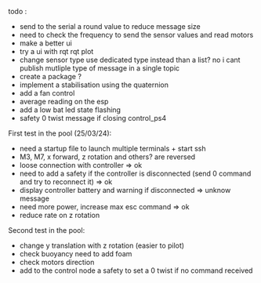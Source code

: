 

todo : 
- send to the serial a round value to reduce message size
- need to check the frequency to send the sensor values and read motors 
- make a better ui 
- try a ui with rqt rqt plot
- change sensor type use dedicated type instead than a list? no i cant publish mutliple type of message in a single topic
- create a package ?
- implement a stabilisation using the quaternion 
- add a fan control
- average reading on the esp
- add a low bat led state flashing
- safety 0 twist message if closing control_ps4


First test in the pool (25/03/24):
- need a startup file to launch multiple terminals + start ssh
- M3, M7, x forward, z rotation and others? are reversed
- loose connection with controller => ok
- need to add a safety if the controller is disconnected (send 0 command and try to reconnect it) => ok
- display controller battery and warning if disconnected => unknow message
- need more power, increase max esc command => ok
- reduce rate on z rotation

Second test in the pool:
- change  y translation with z rotation (easier to pilot)
- check buoyancy need to add foam
- check motors direction
- add to the control node a safety to set a 0 twist if no command received
